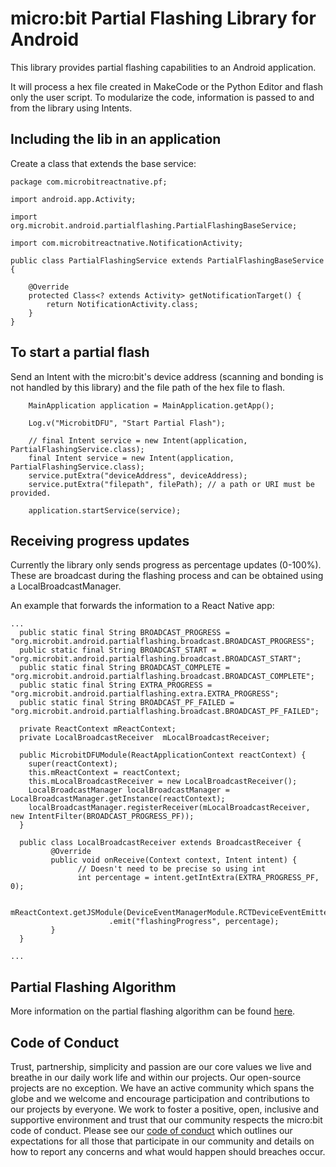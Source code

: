# micro:bit Partial Flashing Library for Android

This library provides partial flashing capabilities to an Android application.

It will process a hex file created in MakeCode or the Python Editor and flash only the user script.
To modularize the code, information is passed to and from the library using Intents.

## Including the lib in an application

Create a class that extends the base service:

```
package com.microbitreactnative.pf;

import android.app.Activity;

import org.microbit.android.partialflashing.PartialFlashingBaseService;

import com.microbitreactnative.NotificationActivity;

public class PartialFlashingService extends PartialFlashingBaseService {

    @Override
    protected Class<? extends Activity> getNotificationTarget() {
        return NotificationActivity.class;
    }
}
``` 

## To start a partial flash

Send an Intent with the micro:bit's device address (scanning and bonding is not handled by this library) and the file path of the hex file to flash.

```
    MainApplication application = MainApplication.getApp();

    Log.v("MicrobitDFU", "Start Partial Flash");

    // final Intent service = new Intent(application, PartialFlashingService.class);
    final Intent service = new Intent(application, PartialFlashingService.class);
    service.putExtra("deviceAddress", deviceAddress);
    service.putExtra("filepath", filePath); // a path or URI must be provided.

    application.startService(service);
```

## Receiving progress updates

Currently the library only sends progress as percentage updates (0-100%). These are broadcast during the flashing process and can be obtained using a LocalBroadcastManager.

An example that forwards the information to a React Native app:

```
...
  public static final String BROADCAST_PROGRESS = "org.microbit.android.partialflashing.broadcast.BROADCAST_PROGRESS";
  public static final String BROADCAST_START = "org.microbit.android.partialflashing.broadcast.BROADCAST_START";
  public static final String BROADCAST_COMPLETE = "org.microbit.android.partialflashing.broadcast.BROADCAST_COMPLETE";
  public static final String EXTRA_PROGRESS = "org.microbit.android.partialflashing.extra.EXTRA_PROGRESS";
  public static final String BROADCAST_PF_FAILED = "org.microbit.android.partialflashing.broadcast.BROADCAST_PF_FAILED";

  private ReactContext mReactContext;
  private LocalBroadcastReceiver  mLocalBroadcastReceiver;

  public MicrobitDFUModule(ReactApplicationContext reactContext) {
    super(reactContext);
    this.mReactContext = reactContext;
    this.mLocalBroadcastReceiver = new LocalBroadcastReceiver();
    LocalBroadcastManager localBroadcastManager = LocalBroadcastManager.getInstance(reactContext);
    localBroadcastManager.registerReceiver(mLocalBroadcastReceiver, new IntentFilter(BROADCAST_PROGRESS_PF));
  }

  public class LocalBroadcastReceiver extends BroadcastReceiver {
         @Override
         public void onReceive(Context context, Intent intent) {
               // Doesn't need to be precise so using int
               int percentage = intent.getIntExtra(EXTRA_PROGRESS_PF, 0);

               mReactContext.getJSModule(DeviceEventManagerModule.RCTDeviceEventEmitter.class)
                      .emit("flashingProgress", percentage);
         }
  }

...
```

## Partial Flashing Algorithm

More information on the partial flashing algorithm can be found [here](https://github.com/lancaster-university/codal-microbit-v2/blob/master/docs/MemoryMap.md).

## Code of Conduct

Trust, partnership, simplicity and passion are our core values we live and breathe in our daily work life and within our projects. Our open-source projects are no exception. We have an active community which spans the globe and we welcome and encourage participation and contributions to our projects by everyone. We work to foster a positive, open, inclusive and supportive environment and trust that our community respects the micro:bit code of conduct. Please see our [code of conduct](https://microbit.org/safeguarding/) which outlines our expectations for all those that participate in our community and details on how to report any concerns and what would happen should breaches occur.
